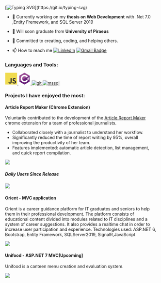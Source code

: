 [![Typing SVG](https://readme-typing-svg.demolab.com?font=Fira+Code&pause=1000&width=500&lines=Hi+I+am+Nikoleta+and+this+is+my+GitHub.)](https://git.io/typing-svg)


- 🔭 Currently working on my **thesis on Web Development**
 with .Net 7.0 ,Entity Fremework, and SQL Server 2019

- 🌱 Will soon graduate from **University of Piraeus**
  
- 🤝 Committed to creating, coding, and helping others.

- 📫 How to reach me <a href="https://www.linkedin.com/in/nikoleta-vlachou-sakellariou-computer-science-web-development-frontend-backend-fullstack/" target="_blank"><img src="https://img.shields.io/badge/LinkedIn-%230077B5.svg?&style=flat-square&logo=linkedin&logoColor=white" alt="LinkedIn"></a>
[![Gmail Badge](https://img.shields.io/badge/-nikoletaxvs@gmail.com-c14438?style=flat-square&logo=Gmail&logoColor=white&link=mailto:nikoletaxvs@gmail.com)](mailto:nikoletaxvs@gmail.com) 


  



<h3 align="left">Languages and Tools:</h3>
<p align="left"></a> 

  </a> <a href="https://developer.mozilla.org/en-US/docs/Web/JavaScript" target="_blank" rel="noreferrer"> <img src="https://raw.githubusercontent.com/devicons/devicon/master/icons/javascript/javascript-original.svg" alt="javascript" width="40" height="40"/> </a>
<a href="https://www.w3schools.com/cs/" target="_blank" rel="noreferrer"> 
  <img src="https://raw.githubusercontent.com/devicons/devicon/master/icons/csharp/csharp-original.svg" alt="csharp" width="40" height="40"/> </a> 
<a href="https://git-scm.com/" target="_blank" rel="noreferrer"> <img src="https://www.vectorlogo.zone/logos/git-scm/git-scm-icon.svg" alt="git" width="40" height="40"/> </a>
  <a href="https://www.microsoft.com/en-us/sql-server" target="_blank" rel="noreferrer"> <img src="https://www.svgrepo.com/show/303229/microsoft-sql-server-logo.svg" alt="mssql" width="40" height="40"/> </a>



<h3 align="left">Projects I have enjoyed the most:</h3>
<h4>Article Report Maker (Chrome Extension)</h4>
 <p>Voluntarily contributed to the development of the <a href="https://chrome.google.com/webstore/detail/eirinika-report-maker/hlfohnplnkgbnpmipcmdafaddlddcgcm" target="_blank">Article Report Maker</a> chrome extension for a team of professional journalists.
  <ul>
    <li> Collaborated closely with a journalist to understand her workflow.</li>
    <li>Significantly reduced the time of report writing by 95%, overall improving the productivity of her team.</li>
    <li>Features implemented: automatic article detection, list management, and quick report compilation.</li>
  </ul>
 </p>
<img width='400' src='https://github.com/nikoletaxvs/nikoletaxvs/assets/60019367/64c8f95f-06f5-4afe-8cf7-595bad166c7e'/>
<h5>Daily Users Since Release</h5>
<img width='600' src="https://github.com/nikoletaxvs/nikoletaxvs/assets/60019367/0ea2a9d9-1705-4026-8873-963c06fe45cb" />


<h4>Orient - MVC application</h4>
<p>Orient is a career guidance platform for IT graduates and seniors to help them in their professional development. The platform consists of educational content divided into modules related to IT disciplines and a system of career suggestions. It also provides a realtime chat in order to increase user participation and experience.
Technologies used: ASP.NET 6, Bootstrap, Entity Framework, SQLServer2019, SignalR,JavaScript</p>

<img width='600' src='https://github.com/nikoletaxvs/nikoletaxvs/assets/60019367/e5ac5e87-7053-42d3-80a0-fe0f2a12f941' />

<h4>Unifood - ASP.NET 7 MVC[Upcoming]</h4>
<p>Unifood is a canteen menu creation and evaluation system.</p>
<img width='600' src='https://github.com/nikoletaxvs/nikoletaxvs/assets/60019367/9228a031-3c61-492e-b248-651739588155' />


